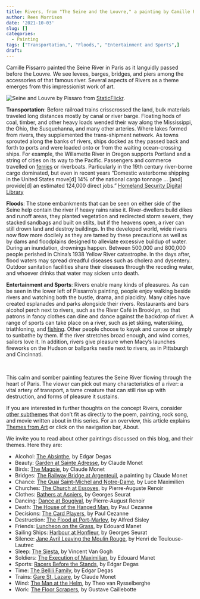 ```yaml
---
title: Rivers, from "The Seine and the Louvre," a painting by Camille Pissarro
author: Rees Morrison
date: '2021-10-03'
slug: []
categories:
  - Painting
tags: ["Transportation,", "Floods,", "Entertainment and Sports",]
draft: 
---
```


Camille Pissarro painted the Seine River in Paris as it languidly passed before the Louvre.  We see levees, barges, bridges, and piers among the accessories of that famous river.  Several aspects of Rivers as a theme emerges from this impressionist work of art.

<!--more-->

![Seine and Louvre by Pissaro](/media/RiversSeine.jpg) from [StaticFlickr](https://live.staticflickr.com/1951/44870948761_f05d18e908_b.jpg).

**Transportation**:  Before railroad trains crisscrossed the land, bulk materials traveled long distances mostly by canal or river barge.  Floating hods of coal, timber, and other heavy loads wended their way along the Mississippi, the Ohio, the Susquehanna, and many other arteries.  Where lakes formed from rivers, they supplemented the trans-shipment network.   As towns sprouted along the banks of rivers,  ships docked as they passed back and forth to ports and were loaded onto or from the waiting ocean-crossing ships.  For example, the Willamette River in Oregon supports Portland and a string of cities on its way to the Pacific.  Passengers and commerce travelled on [ferries](https://themesfromart.com/post/2021-10-02-rivers-from-ferry-cross-the-mersey-a-song-by-gerry-the-pacemakers/riversferry/) or riverboats.  Particularly in the 19th century river-borne cargo dominated, but even in recent years “Domestic waterborne shipping in the United States move[d] 14% of the national cargo tonnage … [and] provide[d] an 
estimated 124,000 direct jobs.” [Homeland Security Digital Library](https://www.hsdl.org/?view&did=484366)

**Floods**: The stone embankments that can be seen on either side of the Seine help contain the river if heavy rains raise it.   River-dwellers build dikes and runoff areas, they planted vegetation and redirected storm sewers, they stacked sandbags and built on stilts, but if the heavens open, a river can still drown land and destroy buildings.  In the developed world, wide rivers now flow more docilely as they are tamed by these precautions as well as by dams and floodplains designed to alleviate excessive buildup of water. During an inundation, drownings happen.   Between 500,000 and 800,000 people perished in China’s 1938 Yellow River catastrophe.  In the days after, flood waters may spread dreadful diseases such as cholera and dysentery.  Outdoor sanitation facilities share their diseases through the receding water, and whoever drinks that water may sicken unto death.

**Entertainment and Sports**:  Rivers enable many kinds of pleasures.  As can be seen in the lower left of Pissarro’s painting, people enjoy walking beside rivers and watching both the bustle, drama, and placidity.  Many cities have created esplanades and parks alongside their rivers.   Restaurants and bars alcohol perch next to rivers, such as the River Café in Brooklyn, so that patrons in fancy clothes can dine and dance against the backdrop of river.  A range of sports can take place on a river, such as jet skiing, waterskiing, triathloning, and [fishing](https://themesfromart.com/post/2021-10-02-rivers-from-a-river-runs-through-it-a-movie-by-robert-redford-starring-brad-pitt/riversruns/).  Other people choose to kayak and canoe or simply to sunbathe by them. If the river stretches broad enough, and wind comes, sailors love it. In addition, rivers give pleasure when Macy’s launches fireworks on the Hudson or ballparks nestle next to rivers, as in Pittsburgh and Cincinnati.

&nbsp;

This calm and somber painting features the Seine River flowing through the heart of Paris.  The viewer can pick out many characteristics of a river: a vital artery of transport, a tame creature that can still rise up with destruction, and forms of pleasure it sustains.  


If you are interested in further thoughts on the concept Rivers, consider [other subthemes](https://themesfromart.com/post/2021-10-03-rivers-additional-subthemes/riversaddl/) that don’t fit as directly to the poem, painting, rock song, and movie written about in this series.  For an overview, this article explains [Themes from Art](http://bit.ly/3sRXopI) or click on the navigation bar, About.

We invite you to read about other paintings discussed on this blog, and their themes.  Here they are: 

* Alcohol: [The Absinthe](https://themesfromart.com/post/2021-02-03-alcohol-absinthe-degas/alcoholabsinthedegas/), by Edgar Degas
* Beauty: [Garden at Sainte Adresse](https://themesfromart.com/post/2021-04-21-beauty-garden-at-sainte-adresse-from-a-painting-by-claude-monet/beautystadress/), by Claude Monet
* Birds: [The Magpie](https://themesfromart.com/post/2021-06-07-birds-the-magpie-a-painting-by-claude-monet/birdsmagpie/), by Claude Monet
* Bridges: [The Railway Bridge at Argenteuil](https://themesfromart.com/post/2021-07-26-bridges-from-the-railway-bridge-at-argenteuill-a-painting-by-claude-monet/bridgesmonet/), a painting by Claude Monet
* Chance: [The Quai Saint-Michel and Notre-Dame](http://localhost:4321/post/2021-03-14-chancechurch/chancechurch/), by Luce Maximilien
* Churches: [The Church at Essoyes](https://themesfromart.com/post/2021-05-21-churches-from-the-church-at-essoyes-a-painting-by-pierre-auguste-renoir/churchesrenoir/), by Pierre-Auguste Renoir 
* Clothes: [Bathers at Asniers](https://themesfromart.com/post/2021-08-30-clothes-from-bathers-at-asnieres-a-painting-by-georges-seurat/clothesbathers/), by Georges Seurat
* Dancing: [Dance at Bougival](https://themesfromart.com/post/2021-09-09-dancing-from-dance-at-bougival-a-painting-by-pierre-august-renoir/dancingbougival/), by Pierre-August Renoir
* Death: [The House of the Hanged Man](https://themesfromart.com/post/2021-05-03-death-from-house-of-the-hanged-man-a-painting-by-paul-cezanne/deathhanged/), by Paul Cezanne
* Decisions: [The Card Players](https://themesfromart.com/post/2021-02-08-decisions-the-card-players-a-painting-by-paul-cezanne/decisionscardplayerscezanne/), by Paul Cezanne
* Destruction: [The Flood at Port-Marley](https://themesfromart.com/post/2021-02-18-destruction-from-flood-at-port-marly-a-painting-by-alfred-sisley/destructionflood/), by Alfred Sisley
* Friends: [Luncheon on the Grass](https://themesfromart.com/post/2021-06-20-friends-luncheon-on-the-grass-a-painting-by-edouard-manet/friendsluncheon/), by Edouard Manet
* Sailing Ships: [Harbour at Honfleur](https://themesfromart.com/post/2021-06-26-sailing-ships-harbour-at-honfleur-a-painting-by-georges-seurat/sailinghonfleur/), by Georges Seurat
* Silence: [Jane Avril Leaving the Moulin Rouge](https://themesfromart.com/post/silenceavril/), by Henri de Toulouse-Lautrec
* Sleep: [The Siesta](https://themesfromart.com/post/2021-09-22-sleep-from-the-siesta-a-painting-by-vincent-van-gogh/sleepsiesta/), by Vincent Van Gogh
* Soldiers: [The Execution of Maximilian](https://themesfromart.com/post/2021-08-02-soldiers-the-execution-of-maximilian-a-painting-by-edouard-manet/soldiersmanet/), by Edouard Manet 
* Sports: [Racers Before the Stands](https://themesfromart.com/post/2021-07-12-sports-from-racers-before-the-stands-a-painting-by-edgar-degas/sportsdegas/), by Edgar Degas
* Time:	[The Bellili Family](https://themesfromart.com/post/2021-03-08-time-from-the-bellili-family-by-edgar-degas/timebellili/), by Edgar Degas
* Trains: [Gare St. Lazare](https://themesfromart.com/post/2021-05-10-trainslazare/trainslazare/), by Claude Monet
* Wind: [The Man at the Helm](https://themesfromart.com/post/2021-08-12-wind-from-the-man-at-the-helm-a-painting-by-theo-van-rysselberghe/windhelm/), by Theo van Rysselberghe
* Work:	 [The Floor Scrapers](https://themesfromart.com/post/2021-02-26-workscrapers/workscrapers/), by Gustave Caillebotte


